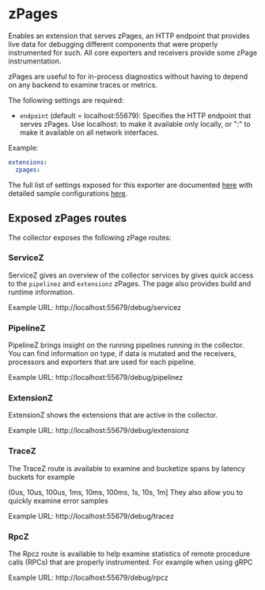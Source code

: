 # zPages

Enables an extension that serves zPages, an HTTP endpoint that provides live
data for debugging different components that were properly instrumented for such.
All core exporters and receivers provide some zPage instrumentation.

zPages are useful to for in-process diagnostics without having to depend on any 
backend to examine traces or metrics. 

The following settings are required:

- `endpoint` (default = localhost:55679): Specifies the HTTP endpoint that serves
zPages. Use localhost:<port> to make it available only locally, or ":<port>" to
make it available on all network interfaces.

Example:
```yaml
extensions:
  zpages:
```

The full list of settings exposed for this exporter are documented [here](./config.go)
with detailed sample configurations [here](./testdata/config.yaml).

## Exposed zPages routes

The collector exposes the following zPage routes:

### ServiceZ

ServiceZ gives an overview of the collector services by gives quick access to the
`pipelinez` and `extensionz` zPages.  The page also provides build and runtime 
information.

Example URL: http://localhost:55679/debug/servicez

### PipelineZ

PipelineZ brings insight on the running pipelines running in the collector. You can
find information on type, if data is mutated and the receivers, processors and exporters
that are used for each pipeline.

Example URL: http://localhost:55679/debug/pipelinez

### ExtensionZ

ExtensionZ shows the extensions that are active in the collector.

Example URL: http://localhost:55679/debug/extensionz

### TraceZ
The TraceZ route is available to examine and bucketize spans by latency buckets for 
example

(0us, 10us, 100us, 1ms, 10ms, 100ms, 1s, 10s, 1m]
They also allow you to quickly examine error samples

Example URL: http://localhost:55679/debug/tracez

### RpcZ
The Rpcz route is available to help examine statistics of remote procedure calls (RPCs) 
that are properly instrumented. For example when using gRPC

Example URL: http://localhost:55679/debug/rpcz



